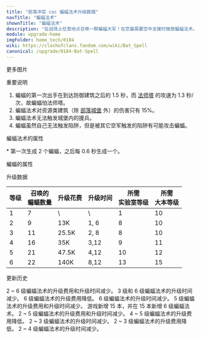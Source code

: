 ```yaml
---
title: "部落冲突 coc 蝙蝠法术升级数据"
navTitle: "蝙蝠法术"
shownTitle: "蝙蝠法术"
description: "在战场上任意地点召唤一群蝙蝠大军！在您最需要空中支援时施放蝙蝠法术。蝙蝠不会触发陷阱。"
module: upgrade-home
imgFolder: home_tech/0184
wiki: https://clashofclans.fandom.com/wiki/Bat_Spell
canonical: /upgrade/0184-Bat-Spell
---
```


<UnitInfo :folder="$frontmatter.imgFolder" imgSrc="Bat_Spell.png" :imgAlt="$frontmatter.navTitle" 
    description="在战场上任意地点召唤一群蝙蝠大军！<br>在您最需要空中支援时施放蝙蝠法术。蝙蝠不会触发陷阱。"
    :isSmallImg="true" />

<SmallTitle>更多图片</SmallTitle>

<Panel>
    <UnitImgGroup :folder="$frontmatter.imgFolder">
        <UnitImg imgTitle="法术生成的蝙蝠" imgSrc="Spell_Bat.png" />
    </UnitImgGroup>
</Panel>

<SmallTitle>重要说明</SmallTitle>

1. 蝙蝠的第一次出手在到达防御建筑之后的 1.5 秒，而 [法师塔](/upgrade/0305-Wizard-Tower) 的攻速为 1.3 秒/次，故蝙蝠怕法师塔。
2. 蝙蝠法术对资源类建筑（除 [部落城堡](/upgrade/0407-Clan-Castle) 外）的伤害只有 15%。
3. 蝙蝠法术无法触发城堡内的援兵。
4. 蝙蝠虽然自己无法触发陷阱，但是被其它空军触发的陷阱有可能攻击蝙蝠。

<SmallTitle>蝙蝠法术的属性</SmallTitle>

<UnitProperties>
    <UnitProperty pKey="作用半径" pValue="2.25 格" />
    <UnitProperty pKey="作用类型" pValue="在指定范围内召唤蝙蝠" />
    <UnitProperty pKey="蝙蝠生成速度" pValue="见说明<sup>*</sup>" />
    <UnitProperty pKey="占用的法术空间" pValue="1" />
    <UnitProperty pKey="所需暗黑法术工厂等级" pValue="5" />
    <UnitProperty pKey="所需大本等级" pValue="10" />
    <UnitProperty pKey="法术配置时间" pValue="180" :isTrainingTime="true" />
</UnitProperties>

\* 第一次生成 2 个蝙蝠，之后每 0.6 秒生成一个。

<SmallTitle>蝙蝠的属性</SmallTitle>

<UnitProperties>
    <UnitProperty pKey="攻击偏好" pValue="防御建筑" />
    <UnitProperty pKey="伤害类型" pValue="单体伤害" />
    <UnitProperty pKey="攻击的目标" pValue="仅地面目标" />
    <UnitProperty pKey="移动速度" pValue="7 格/秒" />
    <UnitProperty pKey="攻击速度" pValue="2 秒/次" />
    <UnitProperty pKey="首次进攻时机" pValue="到达目标后 1.5 秒" />
    <UnitProperty pKey="攻击距离" pValue="0.8 格" />
    <UnitProperty pKey="每秒伤害" pValue="30" />
    <UnitProperty pKey="每次伤害" pValue="60" />
    <UnitProperty pKey="生命值" pValue="20" :isTrainingTime="true" />
</UnitProperties>

<SmallTitle>升级数据</SmallTitle>

<script setup>
const tableExtraInfo = [
    {
        "column": 2,
        "type": "cost",
        "gpClass": "research",
        "icon": "Dark_Elixir"
    },
    {
        "column": 3,
        "type": "time",
        "gpClass": "research"
    }
];
</script>

<UnitTable :tableExtraInfo="tableExtraInfo">

| 等级 |召唤的<br>蝙蝠数量| 升级花费 | 升级时间 |所需<br>实验室等级|所需<br>大本等级|
| ---- |        ----     |   ----  |  ----   |       ----      |      ----     |
|   1  |          7      |     \   |    \    |         1       |       10      |
|   2  |          9      |    13K  |   1, 6  |         8       |       10      |
|   3  |         11      |  25.5K  |   2, 8  |         8       |       10      |
|   4  |         16      |    35K  |   3,12  |         9       |       11      |
|   5  |         21      |  47.5K  |   4,12  |        10       |       12      |
|   6  |         22      |   140K  |   8,12  |        13       |       15      |
</UnitTable>

<SmallTitle>更新历史</SmallTitle>

<Timeline>
    <TimelineItem date="2024/11/25">
        <TimelineRow>2 ~ 6 级蝙蝠法术的升级费用和升级时间减少。</TimelineRow>
    </TimelineItem>
    <TimelineItem date="2024/06/18">
        <TimelineRow>3 级和 6 级蝙蝠法术的升级时间减少。</TimelineRow>
        <TimelineRow>6 级蝙蝠法术的升级费用降低。</TimelineRow>
    </TimelineItem>
    <TimelineItem date="2023/12/12">
        <TimelineRow>6 级蝙蝠法术的升级时间减少。</TimelineRow>
    </TimelineItem>
    <TimelineItem date="2023/06/12">
        <TimelineRow>5 级蝙蝠法术的升级费用和升级时间减少。</TimelineRow>
    </TimelineItem>
    <TimelineItem date="2022/10/10">
        <TimelineRow>游戏新增 15 本，并在 15 本新增 6 级蝙蝠法术。</TimelineRow>
        <TimelineRow>2 ~ 5 级蝙蝠法术的升级费用和升级时间减少。</TimelineRow>
    </TimelineItem>
    <TimelineItem date="2021/12/09">
        <TimelineRow>4 ~ 5 级蝙蝠法术的升级费用降低。</TimelineRow>
        <TimelineRow>2 ~ 3 级蝙蝠法术的升级时间减少。</TimelineRow>
    </TimelineItem>
    <TimelineItem date="2021/04/12">
        <TimelineRow>2 ~ 3 级蝙蝠法术的升级费用降低。</TimelineRow>
        <TimelineRow>2 ~ 4 级蝙蝠法术的升级时间减少。</TimelineRow>
    </TimelineItem>
    <TimelineItem :historyBottom="true" />
</Timeline>